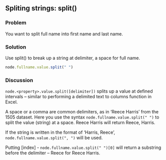 ## Spliting strings: split()
### Problem
You want to split full name into first name and last name.

### Solution
Use split() to break up a string at delimiter, a space for full name.

```javascript
node.fullname.value.split(" ")
```

### Discussion
`node.<property>.value.split([delimiter])` splits up a value at defined intervals – similar to performing a delimited text to columns function in Excel. 

A space or a comma are common delimiters, as in ‘Reece Harris’ from the 1505 dataset. Here you use the syntax 
`node.fullname.value.split(" ")` to split the value (string) at a space. Reece Harris will return Reece, Harris.

If the string is written in the format of ‘Harris, Reece’, `node.fullname.value.split(", ")` will be used.

Putting [index] - `node.fullname.value.split(" ")[0]` will return a substring before the delimiter – Reece for Reece Harris.

